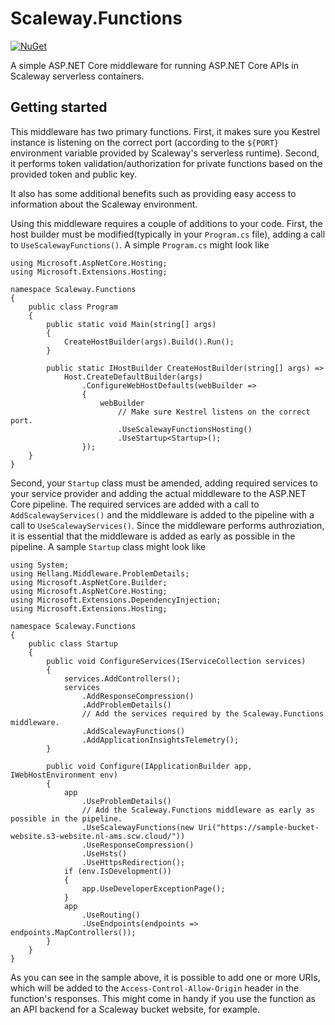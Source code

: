 # Scaleway.Functions
[![NuGet](https://img.shields.io/nuget/v/Scaleway.Functions.svg?style=flat)](https://www.nuget.org/packages/Scaleway.Functions/)

A simple ASP.NET Core middleware for running ASP.NET Core APIs in Scaleway serverless containers.

## Getting started
This middleware has two primary functions. First, it makes sure you Kestrel instance is listening on the correct port (according to the `${PORT}` environment variable provided by Scaleway's serverless runtime). Second, it performs token validation/authorization for private functions based on the provided token and public key.

It also has some additional benefits such as providing easy access to information about the Scaleway environment.

Using this middleware requires a couple of additions to your code. First, the host builder must be modified(typically in your `Program.cs` file), adding a call to `UseScalewayFunctions()`. A simple `Program.cs` might look like

    using Microsoft.AspNetCore.Hosting;
    using Microsoft.Extensions.Hosting;

    namespace Scaleway.Functions
    {
        public class Program
        {
            public static void Main(string[] args)
            {
                CreateHostBuilder(args).Build().Run();
            }

            public static IHostBuilder CreateHostBuilder(string[] args) =>
                Host.CreateDefaultBuilder(args)
                    .ConfigureWebHostDefaults(webBuilder =>
                    {
                        webBuilder
                            // Make sure Kestrel listens on the correct port.
                            .UseScalewayFunctionsHosting()
                            .UseStartup<Startup>();
                    });
        }
    }

Second, your `Startup` class must be amended, adding required services to your service provider and adding the actual middleware to the ASP.NET Core pipeline. The required services are added with a call to `AddScalewayServices()` and the middleware is added to the pipeline with a call to `UseScalewayServices()`. Since the middleware performs authroziation, it is essential that the middleware is added as early as possible in the pipeline. A sample `Startup` class might look like

    using System;
    using Hellang.Middleware.ProblemDetails;
    using Microsoft.AspNetCore.Builder;
    using Microsoft.AspNetCore.Hosting;
    using Microsoft.Extensions.DependencyInjection;
    using Microsoft.Extensions.Hosting;

    namespace Scaleway.Functions
    {
        public class Startup
        {
            public void ConfigureServices(IServiceCollection services)
            {
                services.AddControllers();
                services
                    .AddResponseCompression()
                    .AddProblemDetails()
                    // Add the services required by the Scaleway.Functions middleware.
                    .AddScalewayFunctions()
                    .AddApplicationInsightsTelemetry();
            }

            public void Configure(IApplicationBuilder app, IWebHostEnvironment env)
            {
                app
                    .UseProblemDetails()
                    // Add the Scaleway.Functions middleware as early as possible in the pipeline.
                    .UseScalewayFunctions(new Uri("https://sample-bucket-website.s3-website.nl-ams.scw.cloud/"))
                    .UseResponseCompression()
                    .UseHsts()
                    .UseHttpsRedirection();
                if (env.IsDevelopment())
                {
                    app.UseDeveloperExceptionPage();
                }
                app
                    .UseRouting()
                    .UseEndpoints(endpoints => endpoints.MapControllers());
            }
        }
    }

As you can see in the sample above, it is possible to add one or more URIs, which will be added to the `Access-Control-Allow-Origin` header in the function's responses. This might come in handy if you use the function as an API backend for a Scaleway bucket website, for example.